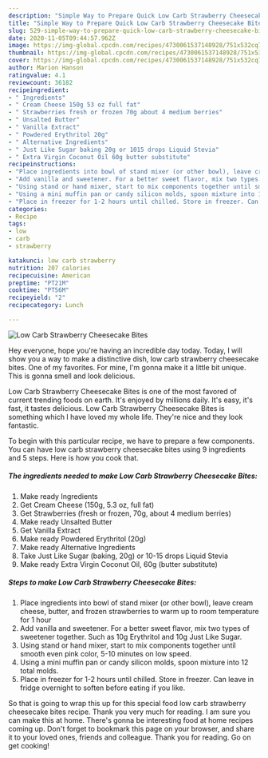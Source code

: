 ```yaml
---
description: "Simple Way to Prepare Quick Low Carb Strawberry Cheesecake Bites"
title: "Simple Way to Prepare Quick Low Carb Strawberry Cheesecake Bites"
slug: 529-simple-way-to-prepare-quick-low-carb-strawberry-cheesecake-bites
date: 2020-11-05T09:44:57.962Z
image: https://img-global.cpcdn.com/recipes/4730061537148928/751x532cq70/low-carb-strawberry-cheesecake-bites-recipe-main-photo.jpg
thumbnail: https://img-global.cpcdn.com/recipes/4730061537148928/751x532cq70/low-carb-strawberry-cheesecake-bites-recipe-main-photo.jpg
cover: https://img-global.cpcdn.com/recipes/4730061537148928/751x532cq70/low-carb-strawberry-cheesecake-bites-recipe-main-photo.jpg
author: Marion Hanson
ratingvalue: 4.1
reviewcount: 36182
recipeingredient:
- " Ingredients"
- " Cream Cheese 150g 53 oz full fat"
- " Strawberries fresh or frozen 70g about 4 medium berries"
- " Unsalted Butter"
- " Vanilla Extract"
- " Powdered Erythritol 20g"
- " Alternative Ingredients"
- " Just Like Sugar baking 20g or 1015 drops Liquid Stevia"
- " Extra Virgin Coconut Oil 60g butter substitute"
recipeinstructions:
- "Place ingredients into bowl of stand mixer (or other bowl), leave cream cheese, butter, and frozen strawberries to warm up to room temperature for 1 hour"
- "Add vanilla and sweetener. For a better sweet flavor, mix two types of sweetener together. Such as 10g Erythritol and 10g Just Like Sugar."
- "Using stand or hand mixer, start to mix components together until smooth even pink color, 5-10 minutes on low speed."
- "Using a mini muffin pan or candy silicon molds, spoon mixture into 12 total molds."
- "Place in freezer for 1-2 hours until chilled. Store in freezer. Can leave in fridge overnight to soften before eating if you like."
categories:
- Recipe
tags:
- low
- carb
- strawberry

katakunci: low carb strawberry 
nutrition: 207 calories
recipecuisine: American
preptime: "PT21M"
cooktime: "PT56M"
recipeyield: "2"
recipecategory: Lunch

---
```



![Low Carb Strawberry Cheesecake Bites](https://img-global.cpcdn.com/recipes/4730061537148928/751x532cq70/low-carb-strawberry-cheesecake-bites-recipe-main-photo.jpg)

Hey everyone, hope you're having an incredible day today. Today, I will show you a way to make a distinctive dish, low carb strawberry cheesecake bites. One of my favorites. For mine, I'm gonna make it a little bit unique. This is gonna smell and look delicious.

Low Carb Strawberry Cheesecake Bites is one of the most favored of current trending foods on earth. It's enjoyed by millions daily. It's easy, it's fast, it tastes delicious. Low Carb Strawberry Cheesecake Bites is something which I have loved my whole life. They're nice and they look fantastic.




To begin with this particular recipe, we have to prepare a few components. You can have low carb strawberry cheesecake bites using 9 ingredients and 5 steps. Here is how you cook that.

<!--inarticleads1-->

##### The ingredients needed to make Low Carb Strawberry Cheesecake Bites:

1. Make ready  Ingredients
1. Get  Cream Cheese (150g, 5.3 oz, full fat)
1. Get  Strawberries (fresh or frozen, 70g, about 4 medium berries)
1. Make ready  Unsalted Butter
1. Get  Vanilla Extract
1. Make ready  Powdered Erythritol (20g)
1. Make ready  Alternative Ingredients
1. Take  Just Like Sugar (baking, 20g) or 10-15 drops Liquid Stevia
1. Make ready  Extra Virgin Coconut Oil, 60g (butter substitute)




<!--inarticleads2-->

##### Steps to make Low Carb Strawberry Cheesecake Bites:

1. Place ingredients into bowl of stand mixer (or other bowl), leave cream cheese, butter, and frozen strawberries to warm up to room temperature for 1 hour
1. Add vanilla and sweetener. For a better sweet flavor, mix two types of sweetener together. Such as 10g Erythritol and 10g Just Like Sugar.
1. Using stand or hand mixer, start to mix components together until smooth even pink color, 5-10 minutes on low speed.
1. Using a mini muffin pan or candy silicon molds, spoon mixture into 12 total molds.
1. Place in freezer for 1-2 hours until chilled. Store in freezer. Can leave in fridge overnight to soften before eating if you like.




So that is going to wrap this up for this special food low carb strawberry cheesecake bites recipe. Thank you very much for reading. I am sure you can make this at home. There's gonna be interesting food at home recipes coming up. Don't forget to bookmark this page on your browser, and share it to your loved ones, friends and colleague. Thank you for reading. Go on get cooking!
